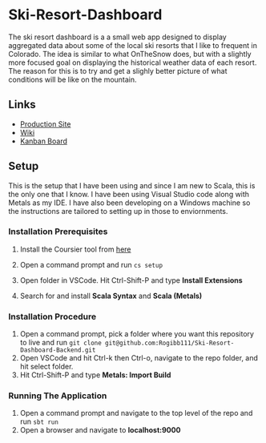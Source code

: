 # Ski-Resort-Dashboard
The ski resort dashboard is a a small web app designed to display aggregated data about some of the local ski resorts that I like to frequent in Colorado. The idea is similar to what OnTheSnow does, but with a slightly more focused goal on displaying the historical weather data of each resort. The reason for this is to try and get a slighly better picture of what conditions will be like on the mountain.

## Links 
- [Production Site](http://ski-resort-dashboard.laughing-man-studios.us.to)
- [Wiki](https://github.com/Rogibb111/Ski-Resort-Dashboard/wiki)
- [Kanban Board](https://github.com/users/Rogibb111/projects/2/views/1)

## Setup
This is the setup that I have been using and since I am new to Scala, this is the only one that I know. I have been using Visual Studio code along with Metals as my IDE. I have also been developing on a Windows machine so the instructions are tailored to setting up in those to enviornments.

### Installation Prerequisites
1. Install the Coursier tool from [here](https://git.io/coursier-cli-windows-exe)
2. Open a command prompt and run `cs setup`

4. Open folder in VSCode. Hit Ctrl-Shift-P and type **Install Extensions**
5. Search for and install **Scala Syntax** and **Scala (Metals)**

### Installation Procedure
1. Open a command prompt, pick a folder where you want this repository to live and run `git clone git@github.com:Rogibb111/Ski-Resort-Dashboard-Backend.git`
2. Open VSCode and hit Ctrl-k then Ctrl-o, navigate to the repo folder, and hit select folder.
3. Hit Ctrl-Shift-P and type **Metals: Import Build**

### Running The Application
1. Open a command prompt and navigate to the top level of the repo and run `sbt run`
2. Open a browser and navigate to **localhost:9000**
